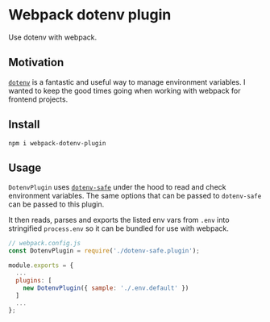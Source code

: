 # Webpack dotenv plugin

Use dotenv with webpack.

## Motivation

[`dotenv`](https://github.com/bkeepers/dotenv) is a fantastic and useful way to
manage environment variables. I wanted to keep the good times going when
working with webpack for frontend projects.

## Install

```
npm i webpack-dotenv-plugin
```

## Usage

`DotenvPlugin` uses [`dotenv-safe`](https://github.com/rolodato/dotenv-safe)
under the hood to read and check environment variables. The same options that
can be passed to `dotenv-safe` can be passed to this plugin.

It then reads, parses and exports the listed env vars from `.env` into
stringified `process.env` so it can be bundled for use with webpack.

```js
// webpack.config.js
const DotenvPlugin = require('./dotenv-safe.plugin');

module.exports = {
  ...
  plugins: [
    new DotenvPlugin({ sample: './.env.default' })
  ]
  ...
};
```
